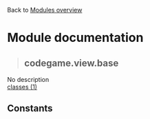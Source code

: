 Back to [Modules overview](https://github.com/pyrustic/codegame/blob/master/docs/modules/README.md)
  
# Module documentation
>## codegame.view.base
No description
<br>
[classes (1)](https://github.com/pyrustic/codegame/blob/master/docs/modules/content/codegame.view.base/classes.md)


## Constants
```python

```

